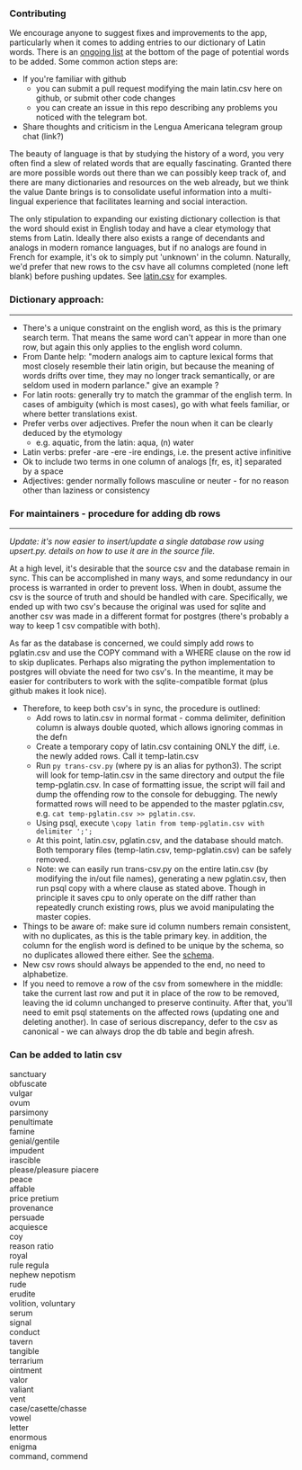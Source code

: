 ### Contributing
We encourage anyone to suggest fixes and improvements to the app, particularly when it comes to adding entries to our dictionary of Latin words. There is an [ongoing list](#can-be-added-to-latin-csv) at the bottom of the page of potential words to be added. Some common action steps are:
- If you're familiar with github
    - you can submit a pull request modifying the main latin.csv here on github, or submit other code changes
    - you can create an issue in this repo describing any problems you noticed with the telegram bot.
- Share thoughts and criticism in the Lengua Americana telegram group chat (link?)

The beauty of language is that by studying the history of a word, you very often find a slew of related words that are equally fascinating. Granted there are more possible words out there than we can possibly keep track of, and there are many dictionaries and resources on the web already, but we think the value Dante brings is to consolidate useful information into a multi-lingual experience that facilitates learning and social interaction.

The only stipulation to expanding our existing dictionary collection is that the word should exist in English today and have a clear etymology that stems from Latin. Ideally there also exists a range of decendants and analogs in modern romance languages, but if no analogs are found in French for example, it's ok to simply put 'unknown' in the column. Naturally, we'd prefer that new rows to the csv have all columns completed (none left blank) before pushing updates. See [latin.csv](/latin.csv) for examples.

### Dictionary approach:
-------
- There's a unique constraint on the english word, as this is the primary search term. That means the same word can't appear in more than one row, but again this only applies to the english word column.
- From Dante help: "modern analogs aim to capture lexical forms that most closely resemble their latin origin, but because the meaning of words drifts over time, they may no longer track semantically, or are seldom used in modern parlance." give an example ?  
- For latin roots: generally try to match the grammar of the english term. In cases of ambiguity (which is most cases), go with what feels familiar, or where better translations exist.
- Prefer verbs over adjectives. Prefer the noun when it can be clearly deduced by the etymology 
    - e.g. aquatic, from the latin: aqua, (n) water
- Latin verbs: prefer -are -ere -ire endings, i.e. the present active infinitive
- Ok to include two terms in one column of analogs [fr, es, it] separated by a space
- Adjectives: gender normally follows masculine or neuter -  for no reason other than laziness or consistency

### For maintainers - procedure for adding db rows
-------
*Update: it's now easier to insert/update a single database row using upsert.py. details on how to use it are in the source file.*

At a high level, it's desirable that the source csv and the database remain in sync. This can be accomplished in many ways, and some redundancy in our process is warranted in order to prevent loss. When in doubt, assume the csv is the source of truth and should be handled with care. Specifically, we ended up with two csv's because the original was used for sqlite and another csv was made in a different format for postgres (there's probably a way to keep 1 csv compatible with both).

As far as the database is concerned, we could simply add rows to pglatin.csv and use the COPY command with a WHERE clause on the row id to skip duplicates. Perhaps also migrating the python implementation to postgres will obviate the need for two csv's. In the meantime, it may be easier for contributers to work with the sqlite-compatible format (plus github makes it look nice). 

- Therefore, to keep both csv's in sync, the procedure is outlined:
    - Add rows to latin.csv in normal format - comma delimiter, definition column is always double quoted, which allows ignoring commas in the defn
    - Create a temporary copy of latin.csv containing ONLY the diff, i.e. the newly added rows. Call it temp-latin.csv
    - Run `py trans-csv.py` (where py is an alias for python3). The script will look for temp-latin.csv in the same directory and output the file temp-pglatin.csv. In case of formatting issue, the script will fail and dump the offending row to the console for debugging. The newly formatted rows will need to be appended to the master pglatin.csv, e.g. `cat temp-pglatin.csv >> pglatin.csv`.
    - Using psql, execute `\copy latin from temp-pglatin.csv with delimiter ';';`
    - At this point, latin.csv, pglatin.csv, and the database should match. Both temporary files (temp-latin.csv, temp-pglatin.csv) can be safely removed.
    - Note: we can easily run trans-csv.py on the entire latin.csv (by modifying the in/out file names), generating a new pglatin.csv, then run psql copy with a where clause as stated above. Though in principle it saves cpu to only operate on the diff rather than repeatedly crunch existing rows, plus we avoid manipulating the master copies. 
- Things to be aware of: make sure id column numbers remain consistent, with no duplicates, as this is the table primary key. in addition, the column for the english word is defined to be unique by the schema, so no duplicates allowed there either. See the [schema](/rs/schema.sql).
- New csv rows should always be appended to the end, no need to alphabetize.
- If you need to remove a row of the csv from somewhere in the middle: take the current last row and put it in place of the row to be removed, leaving the id column unchanged to preserve continuity. After that, you'll need to emit psql statements on the affected rows (updating one and deleting another). In case of serious discrepancy, defer to the csv as canonical - we can always drop the db table and begin afresh.

### Can be added to latin csv
sanctuary  
obfuscate  
vulgar  
ovum  
parsimony  
penultimate  
famine  
genial/gentile  
impudent  
irascible  
please/pleasure piacere  
peace  
affable  
price pretium  
provenance  
persuade  
acquiesce  
coy  
reason ratio  
royal  
rule regula  
nephew nepotism  
rude  
erudite  
volition, voluntary  
serum  
signal  
conduct  
tavern  
tangible  
terrarium  
ointment  
valor  
valiant  
vent  
case/casette/chasse  
vowel  
letter  
enormous  
enigma  
command, commend  
